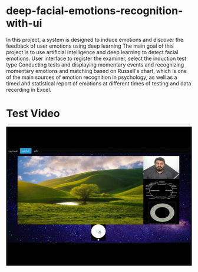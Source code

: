# deep-facial-emotions-recognition-with-ui
In this project, a system is designed to induce emotions and discover the feedback of user emotions using deep learning
The main goal of this project is to use artificial intelligence and deep learning to detect facial emotions.
User interface to register the examiner, select the induction test type
Conducting tests and displaying momentary events and recognizing momentary emotions and matching based on Russell's chart, which is one of the main sources of emotion recognition in psychology, as well as a timed and statistical report of emotions at different times of testing and data recording in Excel.
# Test Video
![](media/fer_gif.gif)
